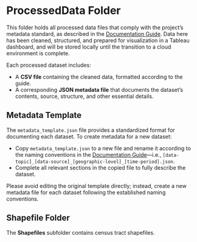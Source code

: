 # ProcessedData Folder

This folder holds all processed data files that comply with the project’s metadata standard, as described in the [Documentation Guide](https://docs.google.com/document/d/1uMYR-6qjvn25AVKHAnkWwiLuI0IAvWdsienCy5dFiDc/edit?usp=sharing). Data here has been cleaned, structured, and prepared for visualization in a Tableau dashboard, and will be stored locally until the transition to a cloud environment is complete.

Each processed dataset includes:
- A **CSV file** containing the cleaned data, formatted according to the guide.
- A corresponding **JSON metadata file** that documents the dataset’s contents, source, structure, and other essential details.

## Metadata Template

The `metadata_template.json` file provides a standardized format for documenting each dataset. To create metadata for a new dataset:

- Copy `metadata_template.json` to a new file and rename it according to the naming conventions in the [Documentation Guide](https://docs.google.com/document/d/1uMYR-6qjvn25AVKHAnkWwiLuI0IAvWdsienCy5dFiDc/edit?usp=sharing)—i.e., `[data-topic]_[data-source]_[geographic-level]_[time-period].json`.
- Complete all relevant sections in the copied file to fully describe the dataset.

Please avoid editing the original template directly; instead, create a new metadata file for each dataset following the established naming conventions.

## Shapefile Folder

The **Shapefiles** subfolder contains census tract shapefiles.
